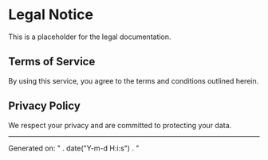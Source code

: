 # Legal Notice

This is a placeholder for the legal documentation.

## Terms of Service
By using this service, you agree to the terms and conditions outlined herein.

## Privacy Policy
We respect your privacy and are committed to protecting your data.

---

Generated on: " . date("Y-m-d H:i:s") . "

